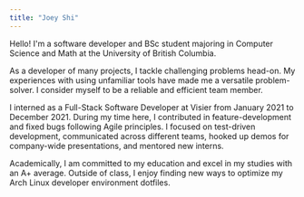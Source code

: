 ```yaml
---
title: "Joey Shi"
---
```


Hello! I'm a software developer and BSc student majoring in Computer Science and Math at the University of British Columbia.

As a developer of many projects, I tackle challenging problems head-on.
My experiences with using unfamiliar tools have made me a versatile problem-solver. I consider myself to be a reliable and efficient team member.

I interned as a Full-Stack Software Developer at Visier from January 2021 to December 2021.
During my time here, I contributed in feature-development and fixed bugs following Agile principles.
I focused on test-driven development, communicated across different teams, hooked up demos for company-wide presentations, and mentored new interns.

Academically, I am committed to my education and excel in my studies with an A+ average.
Outside of class, I enjoy finding new ways to optimize my Arch Linux developer environment dotfiles.
